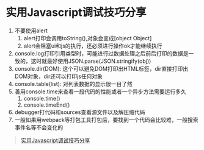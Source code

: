 # 实用Javascript调试技巧分享

1. 不要使用alert
    1. alert打印会调用toString(),对象会变成[object Object]
    2. alert会阻塞ui和js的执行，还必须进行操作ok才能继续执行
2. console.log打印引用类型时，可能进行过数据处理之后前后打印的数据是一致的，这时就最好使用JSON.parse(JSON.stringify(obj))
3. console.dir(DOM): 这个可以避免DOM打印出HTML标签，dir直接打印出DOM对象，dir还可以打印js任何对象
4. console.table(list): 对列表数据的显示很一目了然
5. 善用console.time来查看一段代码的性能或者一个异步方法需要运行多久
    1. console.time()
    2. console.timeEnd()
6. debugger打代码和sources查看源文件以及解压缩代码
7. 一般如果用webpack等打包工具打包后，要找到一个代码会比较难，一般搜索事件名等不会变化的

> [实用Javascript调试技巧分享](https://mp.weixin.qq.com/s?__biz=MzAwNjI5MTYyMw==&mid=2651497528&idx=1&sn=266041c53fd3f32a3875bb04023a3cce&chksm=80f1adf0b78624e605862e55ecd41b60bca4841209b8b58c4a6a026f551eb55f345e106e5c95&mpshare=1&scene=1&srcid=&key=5344cfa6bb5e8fd1f821e226cab7d63d725a2ccea225d8bd5758791c47ff76bd5dacee3a25f209be73f000234cf20d8d05b04c04d5674c0773fd91313b1a93179899c16850342b5f0c4d843bbf8543a3&ascene=1&uin=ODUzMzI0NTI2&devicetype=Windows+10&version=62060833&lang=zh_CN&pass_ticket=PmGwaO8g1RELdOaA3MsnxOrvObE9HQa60d7JVw8Okt7KFmERm%2F%2BDiHTsUoBfSsaU)

